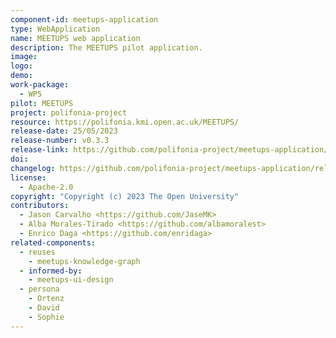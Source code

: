 ```yaml
---
component-id: meetups-application
type: WebApplication
name: MEETUPS web application
description: The MEETUPS pilot application.
image:
logo:
demo:
work-package: 
  - WP5
pilot: MEETUPS
project: polifonia-project
resource: https://polifonia.kmi.open.ac.uk/MEETUPS/
release-date: 25/05/2023
release-number: v0.3.3
release-link: https://github.com/polifonia-project/meetups-application/releases
doi:
changelog: https://github.com/polifonia-project/meetups-application/releases
license:
  - Apache-2.0
copyright: "Copyright (c) 2023 The Open University"
contributors:
  - Jason Carvalho <https://github.com/JaseMK>
  - Alba Morales-Tirado <https://github.com/albamoralest>
  - Enrico Daga <https://github.com/enridaga>
related-components:
  - reuses
    - meetups-knowledge-graph
  - informed-by:
    - meetups-ui-design 
  - persona
    - Ortenz
    - David
    - Sophie
---
```

